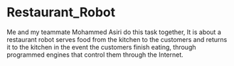 # Restaurant_Robot
Me and my teammate Mohammed Asiri do this task together, It is about a restaurant robot serves food from the kitchen to the customers and returns it to the kitchen in the event the customers finish eating, through programmed engines that control them through the Internet.
